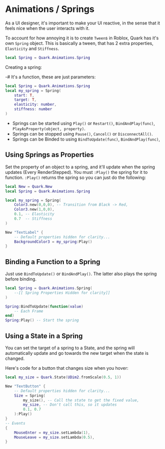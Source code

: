 # Animations / Springs

As a UI designer, it's important to make your UI reactive, in the sense that it feels nice when the user interacts with it.

To account for how annoying it is to create `Tween`s in Roblox, Quark has it's own `Spring` object. This is basically a tween, that has 2 extra properties, `Elasticity` and `Stiffness`.

```lua
local Spring = Quark.Animations.Spring
```

Creating a spring:

-# It's a function, these are just parameters:

```lua
local Spring = Quark.Animations.Spring
local my_spring = Spring(
    start: T,
    target: T,
    elasticity: number,
    stiffness: number
)
```

- Springs can be started using `Play()` or `Restart()`, `BindAndPlay(func)`, `PlayAsProperty(object, property)`.
- Springs can be stopped using `Pause()`, `Cancel()` or `DisconnectAll()`.
- Springs can be Binded to using `BindToUpdate(func)`, `BindAndPlay(func)`,

## Using Springs as Properties

Set the property of an object to a spring, and it'll update when the spring updates (Every RenderStepped).
You must `:Play()` the spring for it to function. `:Play()` returns the spring so you can just do the following:

```lua
local New = Quark.New
local Spring = Quark.Animations.Spring

local my_spring = Spring(
    Color3.new(0,0,0), -- Transition from Black -> Red,
    Color3.new(1,0,0),
    0.1, -- Elasticity
    0.7  -- Stiffness
)

New "TextLabel" {
    -- Default properties hidden for clarity...
    BackgroundColor3 = my_spring:Play()
}
```

## Binding a Function to a Spring

Just use `BindToUpdate()` or `BindAndPlay()`. The latter also plays the spring before binding.

```lua
local Spring = Quark.Animations.Spring(
    --[[ Spring Properties Hidden for clarity]]
)

Spring:BindToUpdate(function(value)
    -- Each Frame
end)
Spring:Play() -- Start the spring
```

## Using a State in a Spring

You can set the target of a spring to a State, and the spring will automatically update and go towards the new target when the state is changed.

Here's code for a button that changes size when you hover:

```lua
local my_size = Quark.State(UDim2.fromScale(0.5, 1))

New "TextButton" {
    -- Default properties hidden for clarity...
    Size = Spring(
        my_size(), -- Call the state to get the fixed value,
        my_size, -- Don't call this, so it updates
        0.1, 0.7
    ):Play()
}
-- Events
{
    MouseEnter = my_size.setLambda(1),
    MouseLeave = my_size.setLambda(0.5),
}
```
